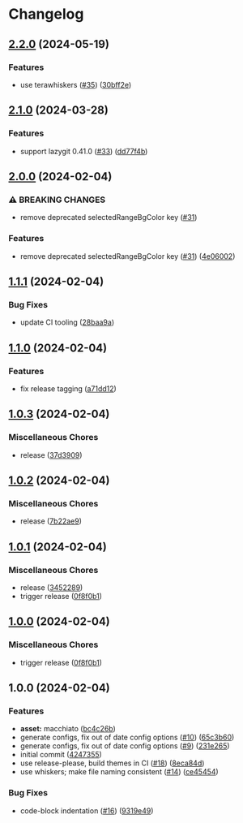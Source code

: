 # Changelog

## [2.2.0](https://github.com/catppuccin/lazygit/compare/v2.1.0...v2.2.0) (2024-05-19)


### Features

* use terawhiskers ([#35](https://github.com/catppuccin/lazygit/issues/35)) ([30bff2e](https://github.com/catppuccin/lazygit/commit/30bff2e6d14ca12a09d71e5ce4e6a086b3e48aa6))

## [2.1.0](https://github.com/catppuccin/lazygit/compare/v2.0.0...v2.1.0) (2024-03-28)


### Features

* support lazygit 0.41.0 ([#33](https://github.com/catppuccin/lazygit/issues/33)) ([dd77f4b](https://github.com/catppuccin/lazygit/commit/dd77f4b652a86361120a37fcae5c2aa9dfcd1340))

## [2.0.0](https://github.com/catppuccin/lazygit/compare/v1.1.1...v2.0.0) (2024-02-04)


### ⚠ BREAKING CHANGES

* remove deprecated selectedRangeBgColor key ([#31](https://github.com/catppuccin/lazygit/issues/31))

### Features

* remove deprecated selectedRangeBgColor key ([#31](https://github.com/catppuccin/lazygit/issues/31)) ([4e06002](https://github.com/catppuccin/lazygit/commit/4e06002d9d84a470b63226827dd2c3d827499793))

## [1.1.1](https://github.com/catppuccin/lazygit/compare/v1.1.0...v1.1.1) (2024-02-04)


### Bug Fixes

* update CI tooling ([28baa9a](https://github.com/catppuccin/lazygit/commit/28baa9add76d22701301b96b9559ddc9c81f1014))

## [1.1.0](https://github.com/catppuccin/lazygit/compare/v1.0.3...v1.1.0) (2024-02-04)


### Features

* fix release tagging ([a71dd12](https://github.com/catppuccin/lazygit/commit/a71dd12fd9eaf27d4c697ab91a9638950d5dda75))

## [1.0.3](https://github.com/catppuccin/lazygit/compare/v1.0.2...v1.0.3) (2024-02-04)


### Miscellaneous Chores

* release ([37d3909](https://github.com/catppuccin/lazygit/commit/37d39091a88f205f6551ec1c89e7c618ed0ec58a))

## [1.0.2](https://github.com/catppuccin/lazygit/compare/v1.0.1...v1.0.2) (2024-02-04)


### Miscellaneous Chores

* release ([7b22ae9](https://github.com/catppuccin/lazygit/commit/7b22ae9e107a9cb17e63f155ef4e148a2d83fde7))

## [1.0.1](https://github.com/catppuccin/lazygit/compare/v1.0.0...v1.0.1) (2024-02-04)


### Miscellaneous Chores

* release ([3452289](https://github.com/catppuccin/lazygit/commit/3452289ae7c2260c67b34962593e5d1c82714017))
* trigger release ([0f8f0b1](https://github.com/catppuccin/lazygit/commit/0f8f0b1e169b50acf8e0cfcc926248f3be7e753c))

## [1.0.0](https://github.com/catppuccin/lazygit/compare/v1.0.0...v1.0.0) (2024-02-04)


### Miscellaneous Chores

* trigger release ([0f8f0b1](https://github.com/catppuccin/lazygit/commit/0f8f0b1e169b50acf8e0cfcc926248f3be7e753c))

## 1.0.0 (2024-02-04)


### Features

* **asset:** macchiato ([bc4c26b](https://github.com/catppuccin/lazygit/commit/bc4c26beefadcfe5d331b950be47420ee379a229))
* generate configs, fix out of date config options ([#10](https://github.com/catppuccin/lazygit/issues/10)) ([65c3b60](https://github.com/catppuccin/lazygit/commit/65c3b60aafc12b2c88494e012dbb1404086484dd))
* generate configs, fix out of date config options ([#9](https://github.com/catppuccin/lazygit/issues/9)) ([231e265](https://github.com/catppuccin/lazygit/commit/231e26561842662a33524180d74d28e787592a5f))
* initial commit ([4247355](https://github.com/catppuccin/lazygit/commit/4247355132f64ba624e0b9119d5f8208e308031c))
* use release-please, build themes in CI ([#18](https://github.com/catppuccin/lazygit/issues/18)) ([8eca84d](https://github.com/catppuccin/lazygit/commit/8eca84d003ab7a661c1d900ba7d91fcd7bf69f21))
* use whiskers; make file naming consistent ([#14](https://github.com/catppuccin/lazygit/issues/14)) ([ce45454](https://github.com/catppuccin/lazygit/commit/ce454540e5411287b0f5833e7056bcc835f8c952))


### Bug Fixes

* code-block indentation ([#16](https://github.com/catppuccin/lazygit/issues/16)) ([9319e49](https://github.com/catppuccin/lazygit/commit/9319e49f761ddb154c0b5386afd7441170f6dfd3))
